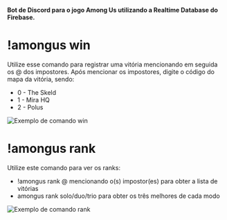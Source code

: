 
**Bot de Discord para o jogo Among Us utilizando a Realtime Database do Firebase.**

# !amongus win
Utilize esse comando para registrar uma vitória mencionando em seguida os @ dos impostores. Após mencionar os impostores, digite o código do mapa da vitória, sendo: 

 - 0 - The Skeld   
 - 1 - Mira HQ  
 - 2 - Polus
 
 ![Exemplo de comando win](https://i.imgur.com/YFBCPZZ.png)

# !amongus rank
Utilize este comando para ver os ranks:

- !amongus rank @ mencionando o(s) impostor(es) para obter a lista de vitórias
- amongus rank solo/duo/trio para obter os três melhores de cada modo

 ![Exemplo de comando rank](https://i.imgur.com/PmMzgDR.png)
